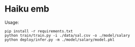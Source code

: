 # Haiku emb
Usage:

```
pip install -r requirements.txt
python train/train.py -i ./data/sal.csv -o ./model/salary
python deploy/infer.py -m ./model/salary/model.pkl

```
